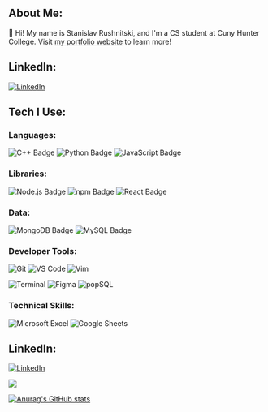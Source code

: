## **About Me:**
👋 Hi! My name is Stanislav Rushnitski, and I'm a CS student at Cuny Hunter College. Visit [my portfolio website](https://stbam.github.io) to learn more!

## LinkedIn:
[![LinkedIn](https://img.shields.io/badge/LinkedIn-Profile-blue?style=flat&logo=linkedin)](https://www.linkedin.com/in/stanislav-rushnitski-390455175/)



## **Tech I Use:**
### **Languages:**
![C++ Badge](https://img.shields.io/badge/c%2B%2B-005993.svg?style=for-the-badge&logo=c%2B%2B)
![Python Badge](https://img.shields.io/badge/python-3670A0?style=for-the-badge&logo=python&logoColor=ffd534)
![JavaScript Badge](https://img.shields.io/badge/JavaScript-F7DF1E?style=for-the-badge&logo=javascript&logoColor=black)

### **Libraries:**
![Node.js Badge](https://img.shields.io/badge/Node.js-339933?style=for-the-badge&logo=node.js&logoColor=white)
![npm Badge](https://img.shields.io/badge/npm-CB3837?style=for-the-badge&logo=npm&logoColor=white)
![React Badge](https://img.shields.io/badge/react-%2320232a.svg?style=for-the-badge&logo=react&logoColor=%2361DAFB)

### **Data:**
![MongoDB Badge](https://img.shields.io/badge/MongoDB-47A248?style=for-the-badge&logo=mongodb&logoColor=white)
![MySQL Badge](https://img.shields.io/badge/MySQL-4479A1?style=for-the-badge&logo=mysql&logoColor=white)

### **Developer Tools:**
![Git](https://img.icons8.com/color/48/000000/git.png)
![VS Code](https://img.icons8.com/color/48/000000/visual-studio-code-2019.png)
![Vim](https://upload.wikimedia.org/wikipedia/commons/thumb/9/9f/Vimlogo.svg/1022px-Vimlogo.svg.png)

![Terminal](https://img.icons8.com/color/48/000000/console.png)
![Figma](https://img.icons8.com/color/48/000000/figma.png)
![popSQL](https://img.icons8.com/color/48/000000/sql.png)

### **Technical Skills:**
![Microsoft Excel](https://img.icons8.com/color/48/000000/microsoft-excel-2019.png)
![Google Sheets](https://img.icons8.com/color/48/000000/google-sheets.png)



## **LinkedIn:**
[![LinkedIn](https://img.shields.io/badge/LinkedIn-Profile-blue?style=flat&logo=linkedin)](https://www.linkedin.com/in/stanislav-rushnitski-390455175/)



<a href="https://visitcount.itsvg.in">
  <img src="https://visitcount.itsvg.in/api?id=Stbam&label=Profile%20Views&color=0&icon=8&pretty=false" />
</a>

[![Anurag's GitHub stats](https://github-readme-stats.vercel.app/api?username=stbam)](https://github.com/stbam/github-readme-stats)



<!--


**stbam/stbam** is a ✨ _special_ ✨ repository because its `README.md` (this file) appears on your GitHub profile.

Here are some ideas to get you started:

- 🔭 I’m currently working on ...
- 🌱 I’m currently learning ...
- 👯 I’m looking to collaborate on ...
- 🤔 I’m looking for help with ...
- 💬 Ask me about ...
- 📫 How to reach me: ...
- 😄 Pronouns: ...
- ⚡ Fun fact: ...
-->
